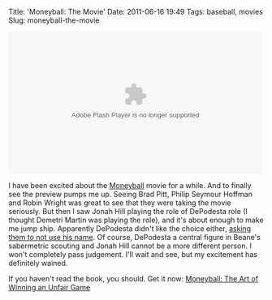 Title: 'Moneyball: The Movie'
Date: 2011-06-16 19:49
Tags: baseball, movies
Slug: moneyball-the-movie

<object width="500" height="281"><param name="movie" value="http://d.yimg.com/nl/movies/site/player.swf"></param><param name="flashVars" value="vid=25625800&#038;"></param><param name="allowfullscreen" value="true"></param><param name="wmode" value="transparent"></param><embed width="500" height="281" allowFullScreen="true" src="http://d.yimg.com/nl/movies/site/player.swf" type="application/x-shockwave-flash" flashvars="vid=25625800&#038;"></embed></object>

I have been excited about the [Moneyball](http://www.imdb.com/title/tt1210166/) movie for a while. And to finally see the preview pumps me up. Seeing Brad Pitt, Philip Seymour Hoffman and Robin Wright was great to see that they were taking the movie seriously. But then I saw Jonah Hill playing the role of DePodesta role (I thought Demetri Martin was playing the role), and it's about enough to make me jump ship. Apparently DePodesta didn't like the choice either, [asking them to not use his name](http://nymag.com/daily/entertainment/2010/08/if_its_cool_with_everyone_paul.html). Of course, DePodesta a central figure in Beane's sabermetric scouting and Jonah Hill cannot be a more different person. I won't completely pass judgement. I'll wait and see, but my excitement has definitely wained. 

If you haven't read the book, you should. Get it now: [Moneyball: The Art of Winning an Unfair Game](http://inkmesh.com/ebooks/moneyball-michael-lewis-ebook/?qs=moneyball) 
